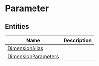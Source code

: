 
# Parameter


## Entities

|Name|Description|
|---|---|
|[DimensionAlias](DimensionAlias.cdm.json)||
|[DimensionParameters](DimensionParameters.cdm.json)||
